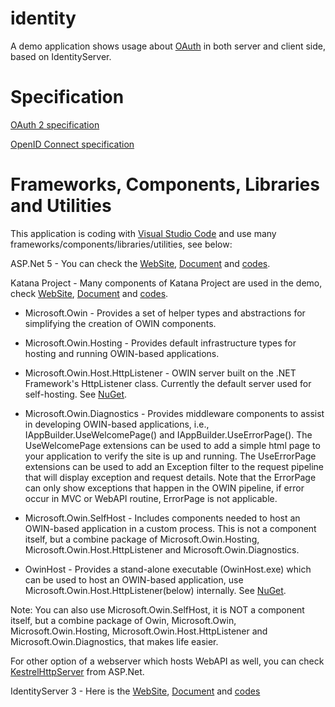 # identity
A demo application shows usage about [OAuth](http://oauth.net/2/) in both server and client side, based on IdentityServer.

# Specification
[OAuth 2 specification](http://tools.ietf.org/html/rfc6749)

[OpenID Connect specification](http://openid.net/specs/openid-connect-core-1_0.html)

# Frameworks, Components, Libraries and Utilities
This application is coding with [Visual Studio Code](https://www.visualstudio.com/en-us/products/code-vs.aspx) and use many frameworks/components/libraries/utilities, see below:

ASP.Net 5 - You can check the [WebSite](http://www.asp.net/vnext), [Document](http://docs.asp.net/en/latest/) and [codes](https://github.com/aspnet/Home).

Katana Project - Many components of Katana Project are used in the demo, check [WebSite](https://katanaproject.codeplex.com/), [Document](http://katanaproject.codeplex.com/documentation) and [codes](http://katanaproject.codeplex.com/SourceControl/latest).

* Microsoft.Owin - Provides a set of helper types and abstractions for simplifying the creation of OWIN components.

* Microsoft.Owin.Hosting - Provides default infrastructure types for hosting and running OWIN-based applications.

* Microsoft.Owin.Host.HttpListener - OWIN server built on the .NET Framework's HttpListener class. Currently the default server used for self-hosting. See [NuGet](http://www.nuget.org/packages/Microsoft.Owin.Host.HttpListener/).

* Microsoft.Owin.Diagnostics - Provides middleware components to assist in developing OWIN-based applications, i.e., IAppBuilder.UseWelcomePage() and IAppBuilder.UseErrorPage(). The UseWelcomePage extensions can be used to add a simple html page to your application to verify the site is up and running. The UseErrorPage extensions can be used to add an Exception filter to the request pipeline that will display exception and request details. Note that the ErrorPage can only show exceptions that happen in the OWIN pipeline, if error occur in MVC or WebAPI routine, ErrorPage is not applicable.

* Microsoft.Owin.SelfHost - Includes components needed to host an OWIN-based application in a custom process. This is not a component itself, but a combine package of Microsoft.Owin.Hosting, Microsoft.Owin.Host.HttpListener and Microsoft.Owin.Diagnostics.

* OwinHost - Provides a stand-alone executable (OwinHost.exe) which can be used to host an OWIN-based application, use Microsoft.Owin.Host.HttpListener(below) internally. See [NuGet](http://www.nuget.org/packages/OwinHost/).

Note:
You can also use Microsoft.Owin.SelfHost, it is NOT a component itself, but a combine package of Owin, Microsoft.Owin, Microsoft.Owin.Hosting, Microsoft.Owin.Host.HttpListener and Microsoft.Owin.Diagnostics, that makes life easier.

For other option of a webserver which hosts WebAPI as well, you can check [KestrelHttpServer](https://github.com/aspnet/KestrelHttpServer) from ASP.Net.

IdentityServer 3 - Here is the [WebSite](https://github.com/IdentityServer), [Document](https://identityserver.github.io/Documentation/) and [codes](https://github.com/IdentityServer/IdentityServer3)
